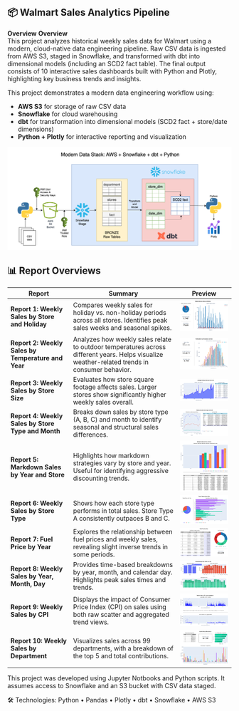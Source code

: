 ## 📦 Walmart Sales Analytics Pipeline

**Overview**
**Overview**  
This project analyzes historical weekly sales data for Walmart using a modern, cloud-native data engineering pipeline. Raw CSV data is ingested from AWS S3, staged in Snowflake, and transformed with dbt into dimensional models (including an SCD2 fact table). The final output consists of 10 interactive sales dashboards built with Python and Plotly, highlighting key business trends and insights.

This project demonstrates a modern data engineering workflow using:

- **AWS S3** for storage of raw CSV data
- **Snowflake** for cloud warehousing
- **dbt** for transformation into dimensional models (SCD2 fact + store/date dimensions)
- **Python + Plotly** for interactive reporting and visualization

![Architecture Diagram](./Walmart_end-to-end.drawio.png)

## 📊 Report Overviews

| Report | Summary | Preview |
|--------|---------|---------|
| **Report 1: Weekly Sales by Store and Holiday** | Compares weekly sales for holiday vs. non-holiday periods across all stores. Identifies peak sales weeks and seasonal spikes. | [![Report 1](reports/thumbnails/Report_1_Weekly_Sales_by_Store_and_Holiday_thumb.png)](reports/Report_1_Weekly_Sales_by_Store_and_Holiday.png) |
| **Report 2: Weekly Sales by Temperature and Year** | Analyzes how weekly sales relate to outdoor temperatures across different years. Helps visualize weather-related trends in consumer behavior. | [![Report 2](reports/thumbnails/Report_2_Weekly_Sales_by_Temperature_and_Year_thumb.png)](reports/Report_2_Weekly_Sales_by_Temperature_and_Year.png) |
| **Report 3: Weekly Sales by Store Size** | Evaluates how store square footage affects sales. Larger stores show significantly higher weekly sales overall. | [![Report 3](reports/thumbnails/Report_3_Weekly_Sales_by_Store_Size_thumb.png)](reports/Report_3_Weekly_Sales_by_Store_Size.png) |
| **Report 4: Weekly Sales by Store Type and Month** | Breaks down sales by store type (A, B, C) and month to identify seasonal and structural sales differences. | [![Report 4](reports/thumbnails/Report_4_Weekly_Sales_by_Store_Type_and_Month_thumb.png)](reports/Report_4_Weekly_Sales_by_Store_Type_and_Month.png) |
| **Report 5: Markdown Sales by Year and Store** | Highlights how markdown strategies vary by store and year. Useful for identifying aggressive discounting trends. | [![Report 5](reports/thumbnails/Report_5_Markdown_Sales_by_Year_and_Store_thumb.png)](reports/Report_5_Markdown_Sales_by_Year_and_Store.png) |
| **Report 6: Weekly Sales by Store Type** | Shows how each store type performs in total sales. Store Type A consistently outpaces B and C. | [![Report 6](reports/thumbnails/Report_6_Weekly_Sales_by_Store_Type_thumb.png)](reports/Report_6_Weekly_Sales_by_Store_Type.png) |
| **Report 7: Fuel Price by Year** | Explores the relationship between fuel prices and weekly sales, revealing slight inverse trends in some periods. | [![Report 7](reports/thumbnails/Report_7_Fuel_Price_by_Year_thumb.png)](reports/Report_7_Fuel_Price_by_Year.png) |
| **Report 8: Weekly Sales by Year, Month, Day** | Provides time-based breakdowns by year, month, and calendar day. Highlights peak sales times and trends. | [![Report 8](reports/thumbnails/Report_8_Weekly_Sales_By_Year_Month_Day_thumb.png)](reports/Report_8_Weekly_Sales_By_Year_Month_Day.png) |
| **Report 9: Weekly Sales by CPI** | Displays the impact of Consumer Price Index (CPI) on sales using both raw scatter and aggregated trend views. | [![Report 9](reports/thumbnails/Report_9_Weekly_Sales_by_CPI_thumb.png)](reports/Report_9_Weekly_Sales_by_CPI.png) |
| **Report 10: Weekly Sales by Department** | Visualizes sales across 99 departments, with a breakdown of the top 5 and total contributions. | [![Report 10](reports/thumbnails/Report_10_Weekly_Sales_by_Department_thumb.png)](reports/Report_10_Weekly_Sales_by_Department.png) |


<!-- 🔍 Key Insights
- Highest performing departments are not always in the largest stores
![Weekly Sales by Store Size](reports/Report_3_Weekly_Sales_by_Store_Size.png)
- Weekly sales fluctuate appreciably with CPI and Unemployment Index
![Weekly Sales by CPI](reports/Report_9_Weekly_Sales_by_CPI.png)
- Store Type A outerforms Types B & C consistently across all months
![Weekly Sales by Store Type](reports/Report_4_Weekly_Sales_by_Store_Type_and_Month.png)

📊 View sample dashboards and visual reports in `/reports/`. -->

This project was developed using Jupyter Notbooks and Python scripts.
It assumes access to Snowflake and an S3 bucket with CSV data staged.

🛠️ Technologies: Python • Pandas • Plotly • dbt • Snowflake • AWS S3

